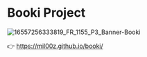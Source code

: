 
# Booki Project
![16557256333819_FR_1155_P3_Banner-Booki](https://github.com/Mil00Z/booki/assets/26485097/c045a69e-9591-4f3d-94fd-ed54d7558436)

👉 https://mil00z.github.io/booki/
